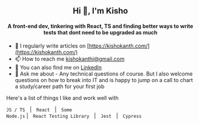 <!--
**KishokanthJeganathan/KishokanthJeganathan** is a ✨ _special_ ✨ repository because its `README.md` (this file) appears on your GitHub profile.

Here are some ideas to get you started:

- 🔭 I’m currently working on ...
- 🌱 I’m currently learning ...
- 👯 I’m looking to collaborate on ...
- 🤔 I’m looking for help with ...
- 💬 Ask me about ...
- 📫 How to reach me: ...
- 😄 Pronouns: ...
- ⚡ Fun fact: ...
-->
<h2 align="center">Hi 👋, I'm Kisho</h1>
<h4 align="center">A front-end dev, tinkering with React, TS and finding better ways to write tests that dont need to be upgraded as much</h3>

- 📝 I regularly write articles on [https://kishokanth.com/](https://kishokanth.com/)
- 📫 How to reach me kishokanthj@gmail.com
- 🤝 You can also find me on [LinkedIn](https://www.linkedin.com/in/kishokanthjeganathan/)
- 💬 Ask me about - Any technical questions of course. But I also welcome questions on how to break into IT and is happy to jump on a call to chart a study/career path for your first job

<p> Here's a list of things I like and work well with </p>

<code>JS / TS</code> &numsp;| &numsp;<code>React</code> &numsp;| &numsp;<code>Some Node.js</code> | &numsp;<code>React Testing Library</code> &numsp;| &numsp;<code>Jest</code> &numsp;| &numsp;<code>Cypress</code> &numsp;

